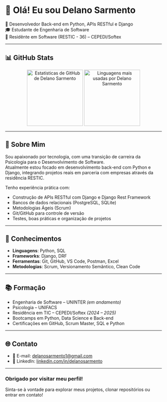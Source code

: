 # 👋 Olá! Eu sou Delano Sarmento

🎯 Desenvolvedor Back-end em Python, APIs RESTful e Django  
🎓 Estudante de Engenharia de Software  
🚀 Residênte em Software (RESTIC - 36) – CEPEDI/Softex

---

## 📊 GitHub Stats

<div align="center">

  <img height="180em" src="https://github-readme-stats.vercel.app/api?username=SarmentoDelano&show_icons=true&theme=default&include_all_commits=true&count_private=true" alt="Estatísticas de GitHub de Delano Sarmento" />

  <img height="180em" src="https://github-readme-stats.vercel.app/api/top-langs/?username=SarmentoDelano&layout=compact&langs_count=7&theme=default" alt="Linguagens mais usadas por Delano Sarmento" />

</div>

---

## 💼 Sobre Mim

Sou apaixonado por tecnologia, com uma transição de carreira da Psicologia para o Desenvolvimento de Software.  
Atualmente estou focado em desenvolvimento back-end com Python e Django, integrando projetos reais em parceria com empresas através da residência RESTIC.

Tenho experiência prática com:
- Construção de APIs RESTful com Django e Django Rest Framework  
- Bancos de dados relacionais (PostgreSQL, SQLite)  
- Metodologias Ágeis (Scrum)  
- Git/GitHub para controle de versão  
- Testes, boas práticas e organização de projetos

---

## 🧠 Conhecimentos

- **Linguagens**: Python, SQL
- **Frameworks**: Django, DRF  
- **Ferramentas**: Git, GitHub, VS Code, Postman, Excel  
- **Metodologias**: Scrum, Versionamento Semântico, Clean Code  

---

## 📚 Formação

- Engenharia de Software – UNINTER *(em andamento)*  
- Psicologia – UNIFACS  
- Residência em TIC – CEPEDI/Softex *(2024 – 2025)*  
- Bootcamps em Python, Data Science e Back-end  
- Certificações em GitHub, Scrum Master, SQL e Python

---

## 🌐 Contato

- 📧 E-mail: delanosarmento1@gmail.com  
- 💼 LinkedIn: [linkedin.com/in/delanosarmento](https://www.linkedin.com/in/delanosarmento/)  

---

### Obrigado por visitar meu perfil!  
Sinta-se à vontade para explorar meus projetos, clonar repositórios ou entrar em contato!
